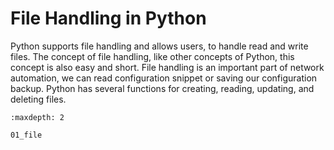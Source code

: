 # File Handling in Python

Python supports file handling and allows users, to handle read and write files. The concept of file handling, like other concepts of Python, this concept is also easy and short. File handling is an important part of network automation, we can read configuration snippet or saving our configuration backup. Python has several functions for creating, reading, updating, and deleting files.

```{toctree}
:maxdepth: 2

01_file
```
